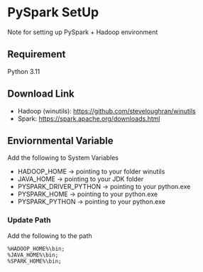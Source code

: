 # PySpark SetUp
Note for setting up PySpark + Hadoop environment

## Requirement

Python 3.11

## Download Link

* Hadoop (winutils): https://github.com/steveloughran/winutils
* Spark: https://spark.apache.org/downloads.html


## Enviornmental Variable

Add the following to System Variables

* HADOOP_HOME -> pointing to your folder winutils
* JAVA_HOME -> pointing to your JDK folder
* PYSPARK_DRIVER_PYTHON -> pointing to your python.exe
* PYSPARK_HOME -> pointing to your python.exe
* PYSPARK_PYTHON -> pointing to your python.exe

### Update Path

Add the following to the path


```
%HADOOP_HOME%\bin;
%JAVA_HOME%\bin;
%SPARK_HOME%\bin;
```